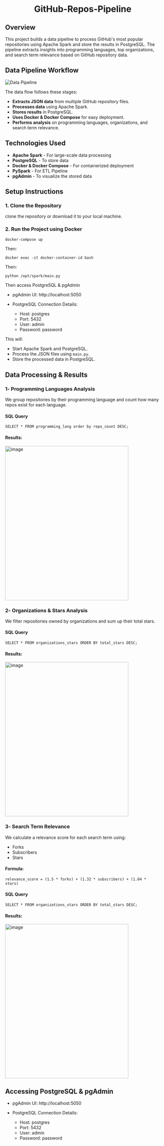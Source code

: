 <h1 align="center">
GitHub-Repos-Pipeline


## Overview 
This project builds a data pipeline to process GitHub's most popular repositories using Apache Spark and store the results in PostgreSQL. The pipeline extracts insights into programming languages, top organizations, and search term relevance based on GitHub repository data.

## Data Pipeline Workflow 



![Data Pipeline](https://github.com/nahlarmash/GitHub-Repos-Pipeline/blob/main/Results/Data%20Pipeline.png)

The data flow follows these stages:

- **Extracts JSON data** from multiple GitHub repository files.
- **Processes data** using Apache Spark.  
- **Stores results** in PostgreSQL.  
- **Uses Docker & Docker Compose** for easy deployment.  
- **Performs analysis** on programming languages, organizations, and search term relevance.  

## **Technologies Used**
- **Apache Spark** - For large-scale data processing
- **PostgreSQL** - To store data
- **Docker & Docker Compose** - For containerized deployment
- **PySpark** - For ETL Pipeline  
- **pgAdmin** - To visualize the stored data

## Setup Instructions  
### 1. Clone the Repository  
clone the repository or download it to your local machine.

### 2. Run the Project using Docker
```bash
docker-compose up
```
Then:
```
docker exec -it docker-container-id bash
```

Then:
```
python /opt/spark/main.py
```

Then access PostgreSQL & pgAdmin

- pgAdmin UI: http://localhost:5050
- PostgreSQL Connection Details:

  - Host: postgres
  - Port: 5432
  - User: admin
  - Password: password

This will:

- Start Apache Spark and PostgreSQL.
- Process the JSON files using `main.py`.
- Store the processed data in PostgreSQL.

## Data Processing & Results

### 1️- Programming Languages Analysis

We group repositories by their programming language and count how many repos exist for each language.

#### SQL Query
```
SELECT * FROM programming_lang order by repo_count DESC;
```

#### Results:
<img width="400" height="500" alt="image" src="https://github.com/nahlarmash/GitHub-Repos-Pipeline/blob/main/Results/programing_lang.png">
</h1> 

### 2️- Organizations & Stars Analysis

We filter repositories owned by organizations and sum up their total stars.

#### SQL Query
```
SELECT * FROM organizations_stars ORDER BY total_stars DESC;
```

#### Results:
<img width="400" height="500" alt="image" src="https://github.com/nahlarmash/GitHub-Repos-Pipeline/blob/main/Results/organizations_stars.png">
</h1> 


### 3️- Search Term Relevance

We calculate a relevance score for each search term using:

- Forks
- Subscribers
- Stars

#### Formula:
```
relevance_score = (1.5 * forks) + (1.32 * subscribers) + (1.04 * stars)
```

#### SQL Query
```
SELECT * FROM organizations_stars ORDER BY total_stars DESC;
```

#### Results:
<img width="400" height="500" alt="image" src="https://github.com/nahlarmash/GitHub-Repos-Pipeline/blob/main/Results/search_terms_relevance.png">
</h1> 

## Accessing PostgreSQL & pgAdmin

- pgAdmin UI: http://localhost:5050
- PostgreSQL Connection Details:

  - Host: postgres
  - Port: 5432
  - User: admin
  - Password: password
